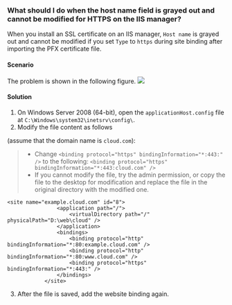 
### What should I do when the host name field is grayed out and cannot be modified for HTTPS on the IIS manager?
When you install an SSL certificate on an IIS manager, `Host name` is grayed out and cannot be modified if you set `Type` to `https` during site binding after importing the PFX certificate file.

#### Scenario
The problem is shown in the following figure.
![](https://main.qcloudimg.com/raw/7d2f27db6f9677c61b25331486d19c90.png)

#### Solution
1. On Windows Server 2008 (64-bit), open the `applicationHost.config` file at `C:\Windows\system32\inetsrv\config\`.
2. Modify the file content as follows
>
(assume that the domain name is `cloud.com`):
>- Change `<binding protocol="https" bindingInformation="*:443:" />` to the following:
 `<binding protocol="https" bindingInformation="*:443:cloud.com" />`
>- If you cannot modify the file, try the admin permission, or copy the file to the desktop for modification and replace the file in the original directory with the modified one.
>
```
<site name="example.cloud.com" id="8">
                <application path="/">
                    <virtualDirectory path="/" physicalPath="D:\web\cloud" />
                </application>
                <bindings>
                    <binding protocol="http" bindingInformation="*:80:example.cloud.com" />
                    <binding protocol="http" bindingInformation="*:80:www.cloud.com" />
                    <binding protocol="https" bindingInformation="*:443:" />   
                </bindings>
            </site>
```
3. After the file is saved, add the website binding again.

